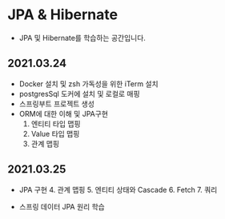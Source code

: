 # JPA & Hibernate
- JPA 및 Hibernate를 학습하는 공간입니다. 

## 2021.03.24

- Docker 설치 및 zsh 가독성을 위한 iTerm 설치
- postgresSql 도커에 설치 및 로컬로 매핑
- 스프링부트 프로젝트 생성
- ORM에 대한 이해 및 JPA구현
    1. 엔티티 타입 맵핑
    2. Value 타입 맵핑
    3. 관계 맵핑
  
## 2021.03.25

- JPA 구현
  4. 관계 맵핑
  5. 엔티티 상태와 Cascade
  6. Fetch
  7. 쿼리
  
- 스프링 데이터 JPA 원리 학습